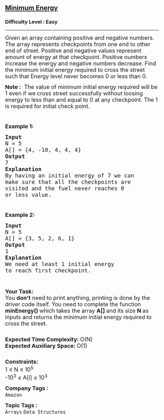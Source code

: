 <h2><a href="https://www.geeksforgeeks.org/problems/minimum-energy1107/1?page=7&category=Arrays,Strings&difficulty=Easy&sortBy=accuracy">Minimum Energy</a></h2><h3>Difficulty Level : Easy</h3><hr><div class="problems_problem_content__Xm_eO"><p><span style="font-size:18px">Given an array containing positive and negative numbers. The array represents checkpoints from one end to other end of street. Positive and negative values represent amount of energy at that checkpoint. Positive numbers increase the energy and negative numbers decrease. Find the minimum initial energy required to cross the street such that Energy level never becomes 0 or less than 0.</span></p>

<p><span style="font-size:18px"><strong>Note :</strong>&nbsp; The value of minimum initial energy required will be 1 even if we cross street successfully without loosing energy to less than and equal to 0 at any checkpoint. The 1 is required for initial check point.</span></p>

<p>&nbsp;</p>

<p><span style="font-size:18px"><strong>Example 1:</strong></span></p>

<pre><span style="font-size:18px"><strong>Input</strong>
N = 5
A[] = {4, -10, 4, 4, 4}
<strong>Output</strong>
7
<strong>Explanation</strong>
By having an initial energy of 7 we can
make sure that all the checkpoints are
visited and the fuel never reaches 0
or less value.</span></pre>

<p>&nbsp;</p>

<p><span style="font-size:18px"><strong>Example 2:</strong></span></p>

<pre><span style="font-size:18px"><strong>Input</strong>
N = 5
A[] = {3, 5, 2, 6, 1}
<strong>Output</strong>
1
<strong>Explanation</strong>
We need at least 1 initial energy
to reach first checkpoint.</span></pre>

<p><br>
<br>
<span style="font-size:18px"><strong>Your Task:</strong><br>
You <strong>don't</strong> need to print anything, printing is done by the driver code itself. You need to complete the function <strong>minEnergy() </strong>which takes the array <strong>A[]</strong> and its size <strong>N</strong><strong> </strong>as inputs and returns the minimum initial energy required to cross the street.</span></p>

<p><br>
<span style="font-size:18px"><strong>Expected Time Complexity: </strong>O(N)<br>
<strong>Expected Auxiliary Space: </strong>O(1)</span></p>

<p><br>
<span style="font-size:18px"><strong>Constraints:</strong><br>
1 ≤ N ≤ 10<sup>5</sup><br>
-10<sup>3</sup> ≤ A[i] ≤ 10<sup>3</sup></span></p>
</div><p><span style=font-size:18px><strong>Company Tags : </strong><br><code>Amazon</code>&nbsp;<br><p><span style=font-size:18px><strong>Topic Tags : </strong><br><code>Arrays</code>&nbsp;<code>Data Structures</code>&nbsp;